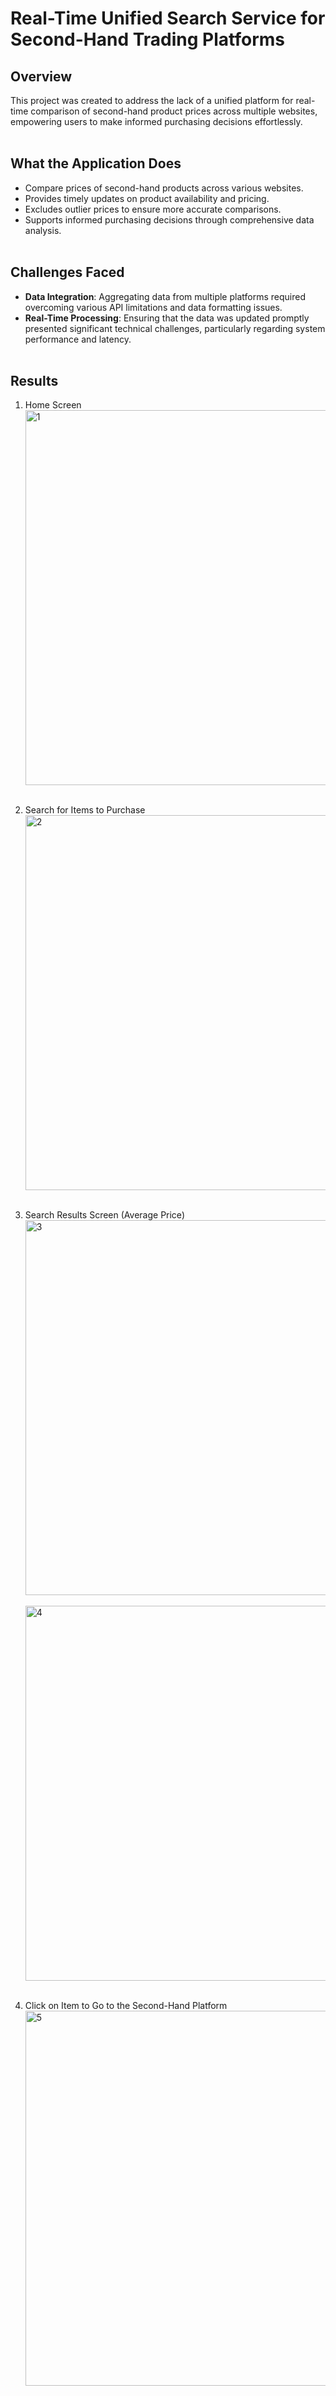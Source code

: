 # Real-Time Unified Search Service for Second-Hand Trading Platforms <br><be>

## Overview
This project was created to address the lack of a unified platform for real-time comparison of second-hand product prices across multiple websites, empowering users to make informed purchasing decisions effortlessly.<br><br>

## What the Application Does
- Compare prices of second-hand products across various websites.
- Provides timely updates on product availability and pricing.
- Excludes outlier prices to ensure more accurate comparisons.
- Supports informed purchasing decisions through comprehensive data analysis.<br><br>

## Challenges Faced
- **Data Integration**: Aggregating data from multiple platforms required overcoming various API limitations and data formatting issues.
- **Real-Time Processing**: Ensuring that the data was updated promptly presented significant technical challenges, particularly regarding system performance and latency.<br><br>

## Results

1. Home Screen  
   <img width="600" alt="1" src="https://github.com/user-attachments/assets/f1025685-2347-4d3a-8ccd-5393554fcffd" /><br><br>

2. Search for Items to Purchase  
   <img width="600" alt="2" src="https://github.com/user-attachments/assets/b69d3424-7721-461c-a277-8c083f44d05f" /><br><br>

3. Search Results Screen (Average Price)  
   <img width="600" alt="3" src="https://github.com/user-attachments/assets/50e9b08f-5383-4e56-96db-cb54367482f9" /><br><br>
   <img width="600" alt="4" src="https://github.com/user-attachments/assets/2db6bf38-02a0-4c3e-b9e8-238090739a11" /><br><br>

4. Click on Item to Go to the Second-Hand Platform  
   <img width="600" alt="5" src="https://github.com/user-attachments/assets/d0fad1e4-190b-4a56-a1c9-7421bf156e5d" /><br><br>


